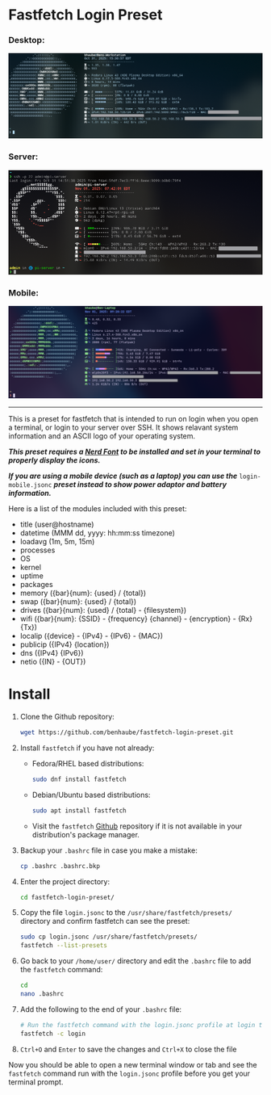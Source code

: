 # Fastfetch Login Preset

### Desktop:

![Screenshot Desktop](screenshots/fastfetch-login-preset.png)

### Server:

![Screenshot Server](screenshots/fastfetch-server-login.png)

### Mobile:

![Screenshot Mobile](screenshots/fastfetch-login-mobile-screenshot.png)

---

This is a preset for fastfetch that is intended to run on login when you open a terminal, or login to your server over SSH. It shows relavant system information and an ASCII logo of your operating system. 

***This preset requires a [Nerd Font](https://www.nerdfonts.com/) to be installed and set in your terminal to properly display the icons.***

***If you are using a mobile device (such as a laptop) you can use the*** `login-mobile.jsonc` ***preset instead to show power adaptor and battery information.***

Here is a list of the modules included with this preset:

+ title (user@hostname)
+ datetime (MMM dd, yyyy: hh:mm:ss timezone)
+ loadavg (1m, 5m, 15m)
+ processes
+ OS
+ kernel
+ uptime
+ packages
+ memory ({bar}{num}: {used} / {total})
+ swap ({bar}{num}: {used} / {total})
+ drives ({bar}{num}: {used} / {total} - {filesystem})
+ wifi ({bar}{num}: {SSID} - {frequency} {channel} - {encryption} - {Rx} {Tx})
+ localip ({device} - {IPv4} - {IPv6} - {MAC})
+ publicip ({IPv4} {location})
+ dns ({IPv4} {IPv6})
+ netio ({IN} - {OUT})

# Install

1. Clone the Github repository:

    ```Bash
    wget https://github.com/benhaube/fastfetch-login-preset.git
    ```
2. Install `fastfetch` if you have not already:

    + Fedora/RHEL based distributions:

        ```Bash
        sudo dnf install fastfetch
        ```
    + Debian/Ubuntu based distributions:

        ```Bash
        sudo apt install fastfetch
        ```
    + Visit the `fastfetch` [Github](https://github.com/fastfetch-cli/fastfetch.git) repository if it is not available in your distribution's package manager. 

3. Backup your `.bashrc` file in case you make a mistake:

    ```Bash
    cp .bashrc .bashrc.bkp
    ```

4. Enter the project directory:

    ```Bash
    cd fastfetch-login-preset/
    ```

5. Copy the file `login.jsonc` to the `/usr/share/fastfetch/presets/` directory and confirm fastfetch can see the preset:

    ```Bash
    sudo cp login.jsonc /usr/share/fastfetch/presets/
    fastfetch --list-presets
    ```
6. Go back to your `/home/user/` directory and edit the `.bashrc` file to add the `fastfetch` command:

    ```Bash
    cd
    nano .bashrc
    ```
7. Add the following to the end of your `.bashrc` file:

    ```Bash
    # Run the fastfetch command with the login.jsonc profile at login to show relavant system information
    fastfetch -c login
    ```
8. `Ctrl+O` and `Enter` to save the changes and `Ctrl+X` to close the file

Now you should be able to open a new terminal window or tab and see the `fastfetch` command run with the `login.jsonc` profile before you get your terminal prompt. 
